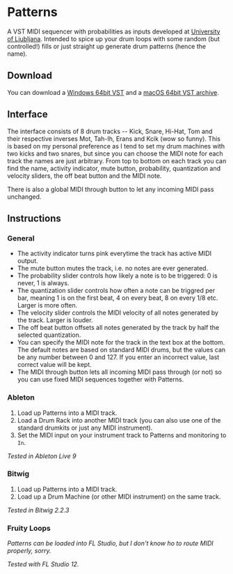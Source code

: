 # Patterns
A VST MIDI sequencer with probabilities as inputs developed at [University of Ljubljana](https://www.fri.uni-lj.si). Intended to spice up your drum loops with some random (but controlled!) fills or just straight up generate drum patterns (hence the name).

## Download
You can download a [Windows 64bit VST](./bin/Patterns.dll) and a [macOS 64bit VST archive](./bin/Patterns_mac.vst.zip).

## Interface
The interface consists of 8 drum tracks -- Kick, Snare, Hi-Hat, Tom and their respective inverses Mot, Tah-Ih, Erans and Kcik (wow so funny). This is based on my personal preference as I tend to set my drum machines with two kicks and two snares, but since you can choose the MIDI note for each track the names are just arbitrary. From top to bottom on each track you can find the name, activity indicator, mute button, probability, quantization and velocity sliders, the off beat button and the MIDI note.

There is also a global MIDI through button to let any incoming MIDI pass unchanged.

## Instructions
### General
- The activity indicator turns pink everytime the track has active MIDI output.
- The mute button mutes the track, i.e. no notes are ever generated.
- The probability slider controls how likely a note is to be triggered: 0 is never, 1 is always.
- The quantization slider controls how often a note can be triggred per bar, meaning 1 is on the first beat, 4 on every beat, 8 on every 1/8 etc. Larger is more often.
- The velocity slider controls the MIDI velocity of all notes generated by the track. Larger is louder.
- The off beat button offsets all notes generated by the track by half the selected quantization.
- You can specify the MIDI note for the track in the text box at the bottom. The default notes are based on standard MIDI drums, but the values can be any number between 0 and 127. If you enter an incorrect value, last correct value will be kept.
- The MIDI through button lets all incoming MIDI pass through (or not) so you can use fixed MIDI sequences together with Patterns.

### Ableton
1. Load up Patterns into a MIDI track.
2. Load a Drum Rack into another MIDI track (you can also use one of the standard drumkits or just any MIDI instrument).
3. Set the MIDI input on your instrument track to Patterns and monitoring to `In`.

*Tested in Ableton Live 9*

### Bitwig
1. Load up Patterns into a MIDI track.
2. Load up a Drum Machine (or other MIDI instrument) on the same track.

*Tested in Bitwig 2.2.3*

### Fruity Loops
*Patterns can be loaded into FL Studio, but I don't know ho to route MIDI properly, sorry.*

*Tested with FL Studio 12.*

